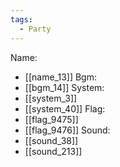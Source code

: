 ```yaml
---
tags:
  - Party
---
```

Name:
- [[name_13]]
Bgm:
- [[bgm_14]]
System:
- [[system_3]]
- [[system_40]]
Flag:
- [[flag_9475]]
- [[flag_9476]]
Sound:
- [[sound_38]]
- [[sound_213]]
